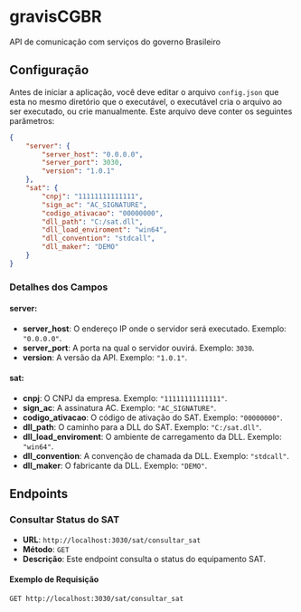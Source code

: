 # gravisCGBR
API de comunicação com serviços do governo Brasileiro

## Configuração

Antes de iniciar a aplicação, você deve editar o arquivo `config.json` que esta no mesmo diretório que o executável, o executável cria o arquivo ao ser executado, ou crie manualmente. Este arquivo deve conter os seguintes parâmetros:

```json
{
    "server": {
        "server_host": "0.0.0.0",
        "server_port": 3030,
        "version": "1.0.1"
    },
    "sat": {
        "cnpj": "11111111111111",
        "sign_ac": "AC_SIGNATURE",
        "codigo_ativacao": "00000000",
        "dll_path": "C:/sat.dll",
        "dll_load_enviroment": "win64",
        "dll_convention": "stdcall",
        "dll_maker": "DEMO"
    }
}
```
### Detalhes dos Campos

#### server:

- **server_host**: O endereço IP onde o servidor será executado. Exemplo: `"0.0.0.0"`.
- **server_port**: A porta na qual o servidor ouvirá. Exemplo: `3030`.
- **version**: A versão da API. Exemplo: `"1.0.1"`.

#### sat:

- **cnpj**: O CNPJ da empresa. Exemplo: `"11111111111111"`.
- **sign_ac**: A assinatura AC. Exemplo: `"AC_SIGNATURE"`.
- **codigo_ativacao**: O código de ativação do SAT. Exemplo: `"00000000"`.
- **dll_path**: O caminho para a DLL do SAT. Exemplo: `"C:/sat.dll"`.
- **dll_load_enviroment**: O ambiente de carregamento da DLL. Exemplo: `"win64"`.
- **dll_convention**: A convenção de chamada da DLL. Exemplo: `"stdcall"`.
- **dll_maker**: O fabricante da DLL. Exemplo: `"DEMO"`.

## Endpoints

### Consultar Status do SAT

- **URL**: `http://localhost:3030/sat/consultar_sat`
- **Método**: `GET`
- **Descrição**: Este endpoint consulta o status do equipamento SAT.

#### Exemplo de Requisição

```http
GET http://localhost:3030/sat/consultar_sat